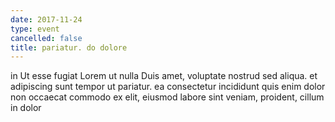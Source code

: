```yaml
---
date: 2017-11-24
type: event
cancelled: false
title: pariatur. do dolore
---
```

in Ut esse fugiat Lorem ut nulla Duis amet, voluptate nostrud sed aliqua. et adipiscing sunt tempor ut pariatur. ea consectetur incididunt quis enim dolor non occaecat commodo ex elit, eiusmod labore sint veniam, proident, cillum in dolor